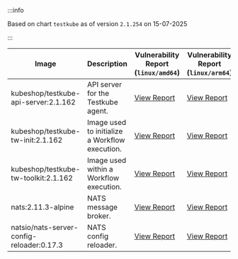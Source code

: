 :::info

Based on chart `testkube` as of version `2.1.254` on 15-07-2025

:::

| Image | Description | Vulnerability Report (`linux/amd64`) | Vulnerability Report (`linux/arm64`) | Docker Image |
|-------|-------------|----------------------------------------|----------------------------------------|--------------|
| kubeshop/testkube-api-server:2.1.162 | API server for the Testkube agent. | [View Report](./testkube-api-server-2.1.162_linux_amd64.md) | [View Report](./testkube-api-server-2.1.162_linux_arm64.md) | [View Image](https://hub.docker.com/layers/kubeshop/testkube-api-server/2.1.162/images/sha256-e2f1cf2930266f13f0e0ad29a682655fad8d44157b71d715869aa2988dce3a46?context=explore) |
| kubeshop/testkube-tw-init:2.1.162 | Image used to initialize a Workflow execution. | [View Report](./testkube-tw-init-2.1.162_linux_amd64.md) | [View Report](./testkube-tw-init-2.1.162_linux_arm64.md) | [View Image](https://hub.docker.com/layers/kubeshop/testkube-tw-init/2.1.162/images/sha256-44af5f2b8a79e845ef5a588807d59c91259604d0b711b7ee6a415e900a43994d?context=explore) |
| kubeshop/testkube-tw-toolkit:2.1.162 | Image used within a Workflow execution. | [View Report](./testkube-tw-toolkit-2.1.162_linux_amd64.md) | [View Report](./testkube-tw-toolkit-2.1.162_linux_arm64.md) | [View Image](https://hub.docker.com/layers/kubeshop/testkube-tw-toolkit/2.1.162/images/sha256-2236d8e30a200ff52a1e92f3aa69e094c21d3c85d805742a122aad3d8cfeb398?context=explore) |
| nats:2.11.3-alpine | NATS message broker. | [View Report](./nats-2.11.3-alpine_linux_amd64.md) | [View Report](./nats-2.11.3-alpine_linux_arm64.md) | [View Image](https://hub.docker.com/layers/library/nats/2.11.3-alpine/images/sha256-f6be324fcee27f2a91178d74f77bb4ba3e5a9d2e72ba7d6871f45d14aadca40a?context=explore) |
| natsio/nats-server-config-reloader:0.17.3 | NATS config reloader. | [View Report](./nats-server-config-reloader-0.17.3_linux_amd64.md) | [View Report](./nats-server-config-reloader-0.17.3_linux_arm64.md) | [View Image](https://hub.docker.com/layers/natsio/nats-server-config-reloader/0.17.3/images/sha256-6798c689cca8a98f34e57db124abe46c81edf9bfb02d54ad85da60d0e41ef592?context=explore) |
